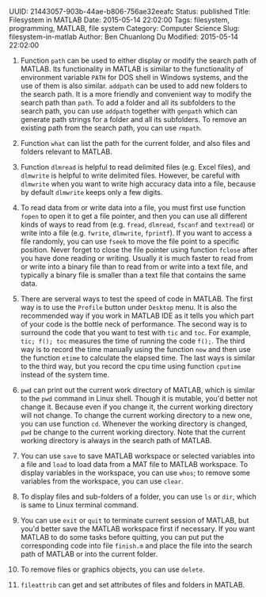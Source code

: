 UUID: 21443057-903b-44ae-b806-756ae32eeafc
Status: published
Title: Filesystem in MATLAB
Date: 2015-05-14 22:02:00
Tags: filesystem, programming, MATLAB, file system
Category: Computer Science
Slug: filesystem-in-matlab
Author: Ben Chuanlong Du
Modified: 2015-05-14 22:02:00


1. Function `path` can be used to either display or modify the search path of MATLAB. 
Its functionality in MATLAB is similar to the functionality of environment variable `PATH` 
for DOS shell in Windows systems, 
and the use of them is also similar. 
`addpath` can be used to add new folders to the search path. 
It is a more friendly and convenient way to modify the search path than `path`. 
To add a folder and all its subfolders to the search path, 
you can use `addpath` together with `genpath` 
which can generate path strings for a folder and all its subfolders. 
To remove an existing path from the search path, 
you can use `rmpath`.

2. Function `what` can list the path for the current folder, 
and also files and folders relevant to MATLAB.

3. Function `dlmread` is helpful to read delimited files (e.g. Excel files), 
and `dlmwrite` is helpful to write delimited files. 
However,
be careful with `dlmwrite` when you want to write high accuracy data into a file, 
because by default `dlmwrite` keeps only a few digits.

4. To read data from or write data into a file, 
you must first use function `fopen` to open it to get a file pointer, 
and then you can use all different kinds of ways to read from 
(e.g. `fread`, `dlmread`, `fscanf` and `textread`) 
or write into a file (e.g.  `fwrite`, `dlmwrite`, `fprintf`). 
If you want to access a file randomly, 
you can use `fseek` to move the file point to a specific position. 
Never forget to close the file pointer using function `fclose` after you have done reading or writing. 
Usually it is much faster to read from or write into a binary file 
than to read from or write into a text file, 
and typically a binary file is smaller than a text file that contains the same data.

5. There are serveral ways to test the speed of code in MATLAB. 
The first way is to use the `Profile` button under `Desktop` menu. 
It is also the recommended way if you work in MATLAB IDE
as it tells you which part of your code is the bottle neck of performance.
The second way is to surround the code that you want to test with `tic` and `toc`.
For example, `tic; f(); toc` measures the time of running the code `f();`. 
The third way is to record the time manually using the function `now` 
and then use the function `etime` to calculate the elapsed time. 
The last ways is similar to the third way, 
but you record the cpu time using function `cputime` instead of the system time.

6. `pwd` can print out the current work directory of MATLAB, 
which is similar to the `pwd` command in Linux shell.
Though it is mutable, 
you'd better not change it. 
Because even if you change it, 
the current working directory will not change. 
To change the current working directory to a new one, 
you can use function `cd`. 
Whenever the working directory is changed, 
`pwd` be change to the current working directory. 
Note that the current working directory is always in the search path of MATLAB.

7. You can use `save` to save MATLAB workspace 
or selected variables into a file 
and `load` to load data from a MAT file to MATLAB workspace. 
To display variables in the workspace, 
you can use `whos`; 
to remove some variables from the workspace, 
you can use `clear`.

8. To display files and sub-folders of a folder, 
you can use `ls` or `dir`, 
which is same to Linux terminal command.

9. You can use `exit` or `quit` to terminate current session of MATLAB,
but you'd better save the MATLAB workspace first if necessary. 
If you want MATLAB to do some tasks before quitting, 
you can put put the corresponding code into file `finish.m` 
and place the file into the search path of MATLAB or into the current folder.

10. To remove files or graphics objects, 
you can use `delete`.

11. `fileattrib` can get and set attributes of files and folders in MATLAB.


